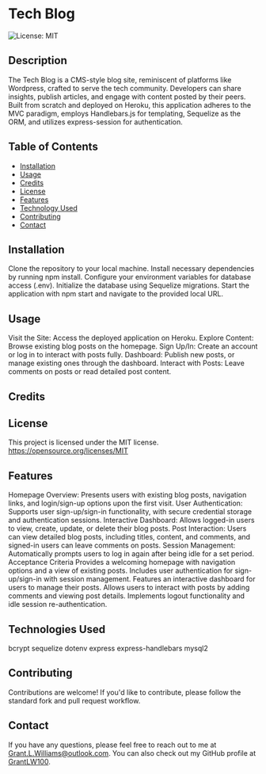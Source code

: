 # Tech Blog

![License: MIT](https://img.shields.io/badge/License-MIT-yellow.svg)

## Description
The Tech Blog is a CMS-style blog site, reminiscent of platforms like Wordpress, crafted to serve the tech community. Developers can share insights, publish articles, and engage with content posted by their peers. Built from scratch and deployed on Heroku, this application adheres to the MVC paradigm, employs Handlebars.js for templating, Sequelize as the ORM, and utilizes express-session for authentication.

## Table of Contents
* [Installation](#installation)
* [Usage](#usage)
* [Credits](#credits)
* [License](#license)
* [Features](#features)
* [Technology Used](#technologies-used)
* [Contributing](#contributing)
* [Contact](#contact)

## Installation
Clone the repository to your local machine.
Install necessary dependencies by running npm install.
Configure your environment variables for database access (.env).
Initialize the database using Sequelize migrations.
Start the application with npm start and navigate to the provided local URL.

## Usage
Visit the Site: Access the deployed application on Heroku.
Explore Content: Browse existing blog posts on the homepage.
Sign Up/In: Create an account or log in to interact with posts fully.
Dashboard: Publish new posts, or manage existing ones through the dashboard.
Interact with Posts: Leave comments on posts or read detailed post content.


## Credits

## License
This project is licensed under the MIT license.
https://opensource.org/licenses/MIT


## Features
Homepage Overview: Presents users with existing blog posts, navigation links, and login/sign-up options upon the first visit.
User Authentication: Supports user sign-up/sign-in functionality, with secure credential storage and authentication sessions.
Interactive Dashboard: Allows logged-in users to view, create, update, or delete their blog posts.
Post Interaction: Users can view detailed blog posts, including titles, content, and comments, and signed-in users can leave comments on posts.
Session Management: Automatically prompts users to log in again after being idle for a set period.
Acceptance Criteria
Provides a welcoming homepage with navigation options and a view of existing posts.
Includes user authentication for sign-up/sign-in with session management.
Features an interactive dashboard for users to manage their posts.
Allows users to interact with posts by adding comments and viewing post details.
Implements logout functionality and idle session re-authentication.

## Technologies Used
bcrypt
sequelize
dotenv
express
express-handlebars
mysql2

## Contributing
Contributions are welcome! If you'd like to contribute, please follow the standard fork and pull request workflow.

## Contact
If you have any questions, please feel free to reach out to me at Grant.L.Williams@outlook.com. You can also check out my GitHub profile at [GrantLW100](GrantLW100).